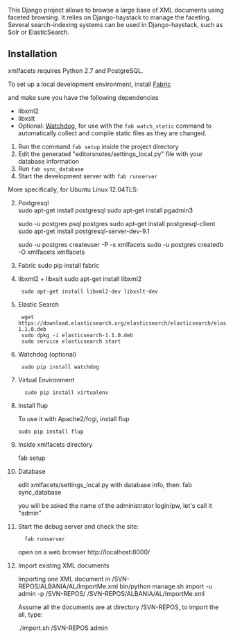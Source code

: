 This Django project allows to browse a large base of XML documents
using faceted browsing. It relies on Django-haystack to manage the
faceting.  Several search-indexing systems can be used in
Django-haystack, such as Solr or ElasticSearch.

## Installation

xmlfacets requires Python 2.7 and PostgreSQL.

To set up a local development environment, install [Fabric](http://fabfile.org/)

and make sure you have the following dependencies

* libxml2
* libxslt
* Optional: [Watchdog](http://packages.python.org/watchdog/), for use with the `fab watch_static` command to automatically collect and compile static files as they are changed.
1. Run the command `fab setup` inside the project directory
2. Edit the generated "editorsnotes/settings\_local.py" file with your database information
3. Run `fab sync_database`
4. Start the development server with `fab runserver`

More specifically, for Ubuntu Linux 12.04TLS:

2. Postgresql  
     sudo apt-get install postgresql
     sudo apt-get install pgadmin3

     sudo -u postgres psql postgres
     sudo apt-get install postgresql-client
     sudo apt-get install postgresql-server-dev-9.1

     sudo -u postgres createuser -P -s xmlfacets
     sudo -u postgres createdb -O xmlfacets xmlfacets

3. Fabric
          sudo pip install fabric
4.   libxml2 + libxslt
          sudo apt-get install libxml2

          sudo apt-get install libxml2-dev libxslt-dev

5.   Elastic Search

          wget https://download.elasticsearch.org/elasticsearch/elasticsearch/elasticsearch-1.1.0.deb
          sudo dpkg -i elasticsearch-1.1.0.deb
          sudo service elasticsearch start

6.    Watchdog (optional)

           sudo pip install watchdog

7.  Virtual Environment

          sudo pip install virtualenv

8. Install flup

   To use it with Apache2/fcgi, install flup

   	   sudo pip install flup

9. Inside xmlfacets directory

   	  fab setup

10. Database

    edit xmlfacets/settings_local.py with database info, then:
    	 fab sync_database

    you will be asked the name of the administrator login/pw, let's call it
    "admin" 


11. Start the debug server and check the site:

    	  fab runserver

    open on a web browser http://localhost:8000/

12. Import existing XML documents

    Importing one XML document in /SVN-REPOS/ALBANIA/AL/ImportMe.xml
    	   bin/python manage.sh import -u admin -p /SVN-REPOS/ /SVN-REPOS/ALBANIA/AL/ImportMe.xml

    Assume all the documents are at directory /SVN-REPOS, to import the all, type:

	   ./import.sh /SVN-REPOS admin
